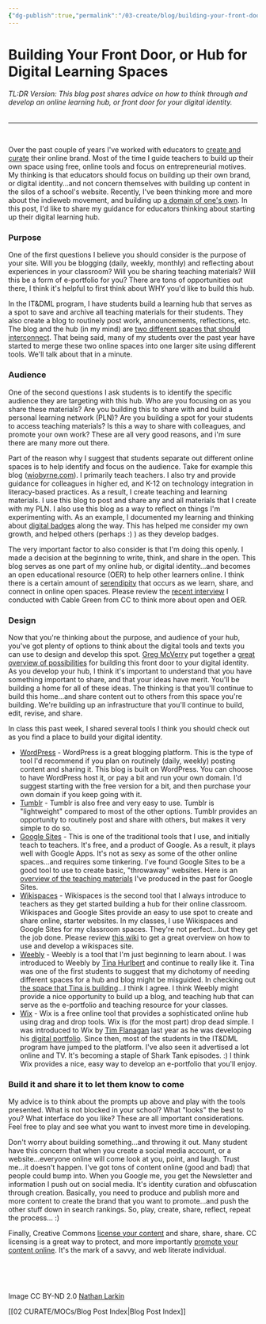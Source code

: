 ```yaml
---
{"dg-publish":true,"permalink":"/03-create/blog/building-your-front-door-or-hub-for-digital-learning-spaces/","title":"Building Your Front Door, or Hub for Digital Learning Spaces","tags":["digital-identity","digital-learning-hub","walkmyworld"]}
---
```


# Building Your Front Door, or Hub for Digital Learning Spaces

###### TL:DR Version: This blog post shares advice on how to think through and develop an online learning hub, or front door for your digital identity.

* * *

 

Over the past couple of years I've worked with educators to [create and curate](http://wiobyrne.com/creating-and-curating-your-online-brand/) their online brand. Most of the time I guide teachers to build up their own space using free, online tools and focus on entrepreneurial motives. My thinking is that educators should focus on building up their own brand, or digital identity...and not concern themselves with building up content in the silos of a school's website. Recently, I've been thinking more and more about the indieweb movement, and building up [a domain of one's own](http://www.wired.com/2012/07/a-domain-of-ones-own/). In this post, I'd like to share my guidance for educators thinking about starting up their digital learning hub.

### Purpose

One of the first questions I believe you should consider is the purpose of your site. Will you be blogging (daily, weekly, monthly) and reflecting about experiences in your classroom? Will you be sharing teaching materials? Will this be a form of e-portfolio for you? There are tons of opportunities out there, I think it's helpful to first think about WHY you'd like to build this hub.

In the IT&DML program, I have students build a learning hub that serves as a spot to save and archive all teaching materials for their students. They also create a blog to routinely post work, announcements, reflections, etc. The blog and the hub (in my mind) are [two different spaces that should interconnect](http://wiobyrne.com/building-an-open-lms-using-google-apps-and-free-tools/). That being said, many of my students over the past year have started to merge these two online spaces into one larger site using different tools. We'll talk about that in a minute.

### Audience

One of the second questions I ask students is to identify the specific audience they are targeting with this hub. Who are you focusing on as you share these materials? Are you building this to share with and build a personal learning network (PLN)? Are you building a spot for your students to access teaching materials? Is this a way to share with colleagues, and promote your own work? These are all very good reasons, and i'm sure there are many more out there.

Part of the reason why I suggest that students separate out different online spaces is to help identify and focus on the audience. Take for example this blog ([wiobyrne.com](http://wiobyrne.com/)). I primarily teach teachers. I also try and provide guidance for colleagues in higher ed, and K-12 on technology integration in literacy-based practices. As a result, I create teaching and learning materials. I use this blog to post and share any and all materials that I create with my PLN. I also use this blog as a way to reflect on things I'm experimenting with. As an example, I documented my learning and thinking about [digital badges](http://wiobyrne.com/tag/badges/) along the way. This has helped me consider my own growth, and helped others (perhaps :) ) as they develop badges.

The very important factor to also consider is that I'm doing this openly. I made a decision at the beginning to write, think, and share in the open. This blog serves as one part of my online hub, or digital identity...and becomes an open educational resource (OER) to help other learners online. I think there is a certain amount of [serendipity](http://wiobyrne.com/open-is-serendipity/) that occurs as we learn, share, and connect in online open spaces. Please review the [recent interview](http://wiobyrne.com/four-questions-for-cable-green-about-teaching-learning-and-sharing-openly-online/) I conducted with Cable Green from CC to think more about open and OER.

### Design

Now that you're thinking about the purpose, and audience of your hub, you've got plenty of options to think about the digital tools and texts you can use to design and develop this spot. [Greg McVerry](https://twitter.com/jgmac1106) put together a [great overview of possibilities](https://sites.google.com/site/walkmyworldproject/make-your-world/walkmyworld-blogs) for building this front door to your digital identity. As you develop your hub, I think it's important to understand that you have something important to share, and that your ideas have merit. You'll be building a home for all of these ideas. The thinking is that you'll continue to build this home...and share content out to others from this space you're building. We're building up an infrastructure that you'll continue to build, edit, revise, and share.

In class this past week, I shared several tools I think you should check out as you find a place to build your digital identity.

- [WordPress](https://wordpress.com/) - WordPress is a great blogging platform. This is the type of tool I'd recommend if you plan on routinely (daily, weekly) posting content and sharing it. This blog is built on WordPress. You can choose to have WordPress host it, or pay a bit and run your own domain. I'd suggest starting with the free version for a bit, and then purchase your own domain if you keep going with it.
- [Tumblr](https://www.tumblr.com/) - Tumblr is also free and very easy to use. Tumblr is "lightweight" compared to most of the other options. Tumblr provides an opportunity to routinely post and share with others, but makes it very simple to do so.
- [Google Sites](https://sites.google.com/) - This is one of the traditional tools that I use, and initially teach to teachers. It's free, and a product of Google. As a result, it plays well with Google Apps. It's not as sexy as some of the other online spaces...and requires some tinkering. I've found Google Sites to be a good tool to use to create basic, "throwaway" websites. Here is an [overview of the teaching materials](http://wiobyrne.com/use-google-sites-for-educators-to-build-your-own-digital-learning-hub/) I've produced in the past for Google Sites.
- [Wikispaces](http://www.wikispaces.com/) - Wikispaces is the second tool that I always introduce to teachers as they get started building a hub for their online classroom. Wikispaces and Google Sites provide an easy to use spot to create and share online, starter websites. In my classes, I use Wikispaces and Google Sites for my classroom spaces. They're not perfect...but they get the job done. Please review [this wiki](http://awikispacetutorial.wikispaces.com/) to get a great overview on how to use and develop a wikispaces site.
- [Weebly](http://www.weebly.com/) - Weebly is a tool that I'm just beginning to learn about. I was introduced to Weebly by [Tina Hurlbert](https://twitter.com/TechTina) and continue to really like it. Tina was one of the first students to suggest that my dichotomy of needing different spaces for a hub and blog might be misguided. In checking out [the space that Tina is building](http://memorialcomputers.weebly.com/)...I think I agree. I think Weebly might provide a nice opportunity to build up a blog, and teaching hub that can serve as the e-portfolio and teaching resource for your classes.
- [Wix](http://www.wix.com/) - Wix is a free online tool that provides a sophisticated online hub using drag and drop tools. Wix is (for the most part) drop dead simple. I was introduced to Wix by [Tim Flanagan](https://twitter.com/TFlanagan01) last year as he was developing his [digital portfolio](http://otimo1995.wix.com/timflanagan). Since then, most of the students in the IT&DML program have jumped to the platform. I've also seen it advertised a lot online and TV. It's becoming a staple of Shark Tank episodes. :) I think Wix provides a nice, easy way to develop an e-portfolio that you'll enjoy.

### Build it and share it to let them know to come

My advice is to think about the prompts up above and play with the tools presented. What is not blocked in your school? What "looks" the best to you? What interface do you like? These are all important considerations. Feel free to play and see what you want to invest more time in developing.

Don't worry about building something...and throwing it out. Many student have this concern that when you create a social media account, or a website...everyone online will come look at you, point, and laugh. Trust me...it doesn't happen. I've got tons of content online (good and bad) that people could bump into. When you Google me, you get the Newsletter and information I push out on social media. It's identity curation and obfuscation through creation. Basically, you need to produce and publish more and more content to create the brand that you want to promote...and push the other stuff down in search rankings. So, play, create, share, reflect, repeat the process... :)

Finally, Creative Commons [license your content](http://wiobyrne.com/apply-a-creative-commons-license-to-your-digital-learning-hub/) and share, share, share. CC licensing is a great way to protect, and more importantly [promote your content online](http://wiobyrne.com/post-promote-and-protect-your-content-online-using-creative-commons-licensing/). It's the mark of a savvy, and web literate individual.

 

 

Image CC BY-ND 2.0 [Nathan Larkin](https://www.flickr.com/photos/fixiedouche/8360291988/in/photolist-gdVuhX-fLmgxa-cU8ozy-cxtYD3-qS1UBH-dJLFxj-csAMzm-BjXBi-bmC8SD-cqnwmY-ab3vts-obeRc1-csANhb-qjjUdR-5ZebCz-okZarU-cT1AAY-cqXHC3-9ditnm-auXyTz-fcaM4k-aoUHac-62ACmM-9nnb9E-awXEmU-oaNDFx-iBV8rL-bNWL6x-dX3fb7-9HsYRU-gdUSoo-a4ui38-5nwcg7-66fjgT-33gTSA-2DPxNG-bAFhh1-98rrk9-cjiY7d-jQLJvq-5kAV8i-iez1xg-cxsXAU-dmXNMN-dPbYVM-dKG12h-mAB565-jjHtiY-cCXNg3-dTzAGj)

[[02 CURATE/MOCs/Blog Post Index\|Blog Post Index]]